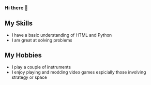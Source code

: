 ### Hi there 👋

## My Skills
- I have a basic understanding of HTML and Python
- I am great at solving problems
## My Hobbies
- I play a couple of instruments
- I enjoy playing and modding video games espicially those involving strategy or space

